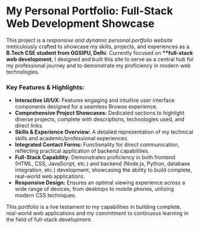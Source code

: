 # My Personal Portfolio: Full-Stack Web Development Showcase

<p>This project is a <em>responsive and dynamic personal portfolio website</em> meticulously crafted to showcase my skills, projects, and experiences as a <b>B.Tech CSE student from GGSIPU, Delhi</b>. Currently focused on <b>**full-stack web development</b>, I designed and built this site to serve as a central hub for my professional journey and to demonstrate my proficiency in modern web technologies.</p>

<h3>Key Features & Highlights:</h3>
<ul>
    <li><b>Interactive UI/UX:</b> Features engaging and intuitive user interface components designed for a seamless Browse experience.</li>
    <li><b>Comprehensive Project Showcases:</b> Dedicated sections to highlight diverse projects, complete with descriptions, technologies used, and direct links.</li>
    <li><b>Skills & Experience Overview:</b> A detailed representation of my technical skills and academic/professional experiences.</li>
    <li><b>Integrated Contact Forms:</b> Functionality for direct communication, reflecting practical application of backend capabilities.</li>
    <li><b>Full-Stack Capability:</b> Demonstrates proficiency in both frontend (HTML, CSS, JavaScript, etc.) and backend (Node.js, Python, database integration, etc.) development, showcasing the ability to build complete, real-world web applications.</li>
    <li><b>Responsive Design:</b> Ensures an optimal viewing experience across a wide range of devices, from desktops to mobile phones, utilizing modern CSS techniques.</li>
</ul>

<p>This portfolio is a live testament to my capabilities in building complete, real-world web applications and my commitment to continuous learning in the field of full-stack development.</p>
